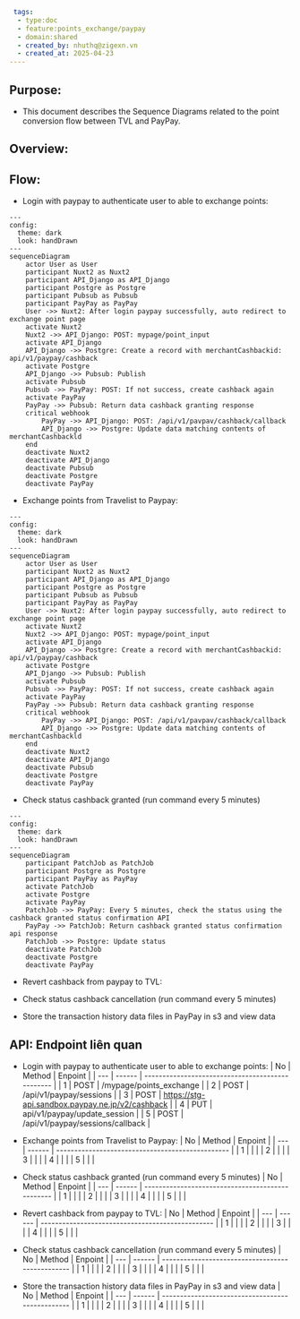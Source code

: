 ```yaml
 tags:
  - type:doc
  - feature:points_exchange/paypay
  - domain:shared
  - created_by: nhuthq@zigexn.vn
  - created_at: 2025-04-23
----
```

## Purpose:

- This document describes the Sequence Diagrams related to the point conversion flow between TVL and PayPay.

## Overview:

## Flow:

- Login with paypay to authenticate user to able to exchange points:

```mermaid
---
config:
  theme: dark
  look: handDrawn
---
sequenceDiagram
    actor User as User
    participant Nuxt2 as Nuxt2
    participant API_Django as API_Django
    participant Postgre as Postgre
    participant Pubsub as Pubsub
    participant PayPay as PayPay
    User ->> Nuxt2: After login paypay successfully, auto redirect to exchange point page
    activate Nuxt2
    Nuxt2 ->> API_Django: POST: mypage/point_input
    activate API_Django
    API_Django ->> Postgre: Create a record with merchantCashbackid: api/v1/paypay/cashback
    activate Postgre
    API_Django ->> Pubsub: Publish
    activate Pubsub
    Pubsub ->> PayPay: POST: If not success, create cashback again
    activate PayPay
    PayPay ->> Pubsub: Return data cashback granting response
    critical webhook
        PayPay ->> API_Django: POST: /api/v1/pavpav/cashback/callback
        API_Django ->> Postgre: Update data matching contents of merchantCashbackld
    end
    deactivate Nuxt2
    deactivate API_Django
    deactivate Pubsub
    deactivate Postgre
    deactivate PayPay
```

- Exchange points from Travelist to Paypay:

```mermaid
---
config:
  theme: dark
  look: handDrawn
---
sequenceDiagram
    actor User as User
    participant Nuxt2 as Nuxt2
    participant API_Django as API_Django
    participant Postgre as Postgre
    participant Pubsub as Pubsub
    participant PayPay as PayPay
    User ->> Nuxt2: After login paypay successfully, auto redirect to exchange point page
    activate Nuxt2
    Nuxt2 ->> API_Django: POST: mypage/point_input
    activate API_Django
    API_Django ->> Postgre: Create a record with merchantCashbackid: api/v1/paypay/cashback
    activate Postgre
    API_Django ->> Pubsub: Publish
    activate Pubsub
    Pubsub ->> PayPay: POST: If not success, create cashback again
    activate PayPay
    PayPay ->> Pubsub: Return data cashback granting response
    critical webhook
        PayPay ->> API_Django: POST: /api/v1/pavpav/cashback/callback
        API_Django ->> Postgre: Update data matching contents of merchantCashbackld
    end
    deactivate Nuxt2
    deactivate API_Django
    deactivate Pubsub
    deactivate Postgre
    deactivate PayPay

```

- Check status cashback granted (run command every 5 minutes)

```mermaid
---
config:
  theme: dark
  look: handDrawn
---
sequenceDiagram
    participant PatchJob as PatchJob
    participant Postgre as Postgre
    participant PayPay as PayPay
    activate PatchJob
    activate Postgre
    activate PayPay
    PatchJob ->> PayPay: Every 5 minutes, check the status using the cashback granted status confirmation API
    PayPay ->> PatchJob: Return cashback granted status confirmation api response
    PatchJob ->> Postgre: Update status
    deactivate PatchJob
    deactivate Postgre
    deactivate PayPay

```

- Revert cashback from paypay to TVL:

- Check status cashback cancellation (run command every 5 minutes)

- Store the transaction history data files in PayPay in s3 and view data

## API: Endpoint liên quan

- Login with paypay to authenticate user to able to exchange points:
  | No | Method | Enpoint |
  | --- | ------ | ------------------------------------------------ |
  | 1 | POST | /mypage/points_exchange |
  | 2 | POST | /api/v1/paypay/sessions |
  | 3 | POST | https://stg-api.sandbox.paypay.ne.jp/v2/cashback |
  | 4 | PUT | api/v1/paypay/update_session |
  | 5 | POST | /api/v1/paypay/sessions/callback |

- Exchange points from Travelist to Paypay:
  | No | Method | Enpoint |
  | --- | ------ | ------------------------------------------------ |
  | 1 | | |
  | 2 | | |
  | 3 | | |
  | 4 | | |
  | 5 | | |

- Check status cashback granted (run command every 5 minutes)
  | No | Method | Enpoint |
  | --- | ------ | ------------------------------------------------ |
  | 1 | | |
  | 2 | | |
  | 3 | | |
  | 4 | | |
  | 5 | | |

- Revert cashback from paypay to TVL:
  | No | Method | Enpoint |
  | --- | ------ | ------------------------------------------------ |
  | 1 | | |
  | 2 | | |
  | 3 | | |
  | 4 | | |
  | 5 | | |

- Check status cashback cancellation (run command every 5 minutes)
  | No | Method | Enpoint |
  | --- | ------ | ------------------------------------------------ |
  | 1 | | |
  | 2 | | |
  | 3 | | |
  | 4 | | |
  | 5 | | |

- Store the transaction history data files in PayPay in s3 and view data
  | No | Method | Enpoint |
  | --- | ------ | ------------------------------------------------ |
  | 1 | | |
  | 2 | | |
  | 3 | | |
  | 4 | | |
  | 5 | | |
